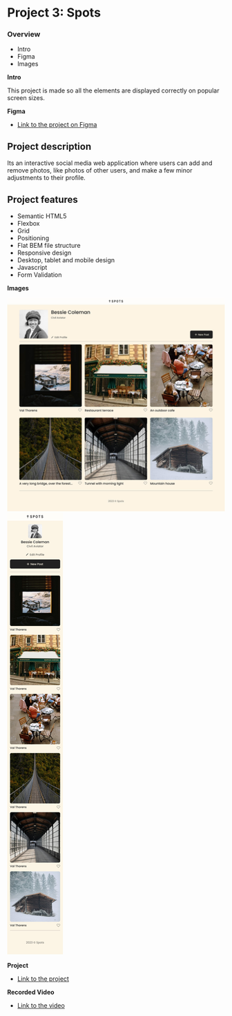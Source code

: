 # Project 3: Spots

### Overview

- Intro
- Figma
- Images

**Intro**

This project is made so all the elements are displayed correctly on popular screen sizes.

**Figma**

- [Link to the project on Figma](https://www.figma.com/file/BBNm2bC3lj8QQMHlnqRsga/Sprint-3-Project-%E2%80%94-Spots?type=design&node-id=2%3A60&mode=design&t=afgNFybdorZO6cQo-1)

## Project description

Its an interactive social media web application where users can add and remove photos, like photos of other users, and make a few minor adjustments to their profile.

## Project features

- Semantic HTML5
- Flexbox
- Grid
- Positioning
- Flat BEM file structure
- Responsive design
- Desktop, tablet and mobile design
- Javascript
- Form Validation

**Images**

![Desktop version](images/spots-app-desktop-version.jpg)
![Mobile version](images/spots-app-mobile-version.jpg)

**Project**

- [Link to the project](https://anandragothaman.github.io/se_project_spots/)

**Recorded Video**

- [Link to the video](https://drive.google.com/file/d/1dKdyvNiLSQDzYvHfbo4hQh2yEaignHq_/view?usp=drive_link)
